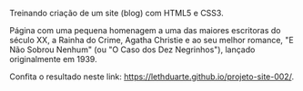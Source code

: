 Treinando criação de um site (blog) com HTML5 e CSS3.

Página com uma pequena homenagem a uma das maiores escritoras do século XX, a Rainha do Crime, Agatha Christie e ao seu melhor romance, "E Não Sobrou Nenhum" (ou "O Caso dos Dez Negrinhos"), lançado originalmente em 1939.

Confita o resultado neste link: <https://lethduarte.github.io/projeto-site-002/>.